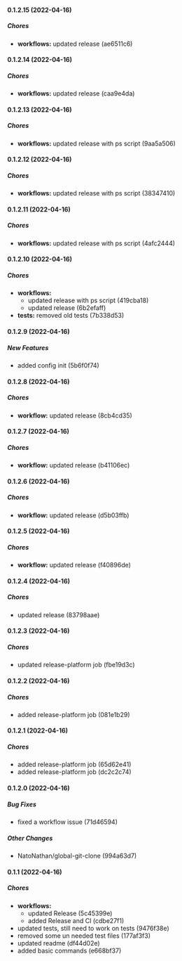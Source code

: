 #### 0.1.2.15 (2022-04-16)

##### Chores

* **workflows:**  updated release (ae6511c6)

#### 0.1.2.14 (2022-04-16)

##### Chores

* **workflows:**  updated release (caa9e4da)

#### 0.1.2.13 (2022-04-16)

##### Chores

* **workflows:**  updated release with ps script (9aa5a506)

#### 0.1.2.12 (2022-04-16)

##### Chores

* **workflows:**  updated release with ps script (38347410)

#### 0.1.2.11 (2022-04-16)

##### Chores

* **workflows:**  updated release with ps script (4afc2444)

#### 0.1.2.10 (2022-04-16)

##### Chores

* **workflows:**
  *  updated release with ps script (419cba18)
  *  updated release (6b2efaff)
* **tests:**  removed old tests (7b338d53)

#### 0.1.2.9 (2022-04-16)

##### New Features

*  added config init (5b6f0f74)

#### 0.1.2.8 (2022-04-16)

##### Chores

* **workflow:**  updated release (8cb4cd35)

#### 0.1.2.7 (2022-04-16)

##### Chores

* **workflow:**  updated release (b41106ec)

#### 0.1.2.6 (2022-04-16)

##### Chores

* **workflow:**  updated release (d5b03ffb)

#### 0.1.2.5 (2022-04-16)

##### Chores

* **workflow:**  updated release (f40896de)

#### 0.1.2.4 (2022-04-16)

##### Chores

*  updated release (83798aae)

#### 0.1.2.3 (2022-04-16)

##### Chores

*  updated release-platform job (fbe19d3c)

#### 0.1.2.2 (2022-04-16)

##### Chores

*  added release-platform job (081e1b29)

#### 0.1.2.1 (2022-04-16)

##### Chores

*  added release-platform job (65d62e41)
*  added release-platform job (dc2c2c74)

#### 0.1.2.0 (2022-04-16)

##### Bug Fixes

*  fixed a workflow issue (71d46594)

##### Other Changes

* NatoNathan/global-git-clone (994a63d7)

#### 0.1.1 (2022-04-16)

##### Chores

* **workflows:**
  *  updated Release (5c45399e)
  *  added Release and CI (cdbe27f1)
*  updated tests, still need to work on tests (9476f38e)
*  removed some un needed test files (177af3f3)
*  updated readme (df44d02e)
*  added basic commands (e668bf37)


